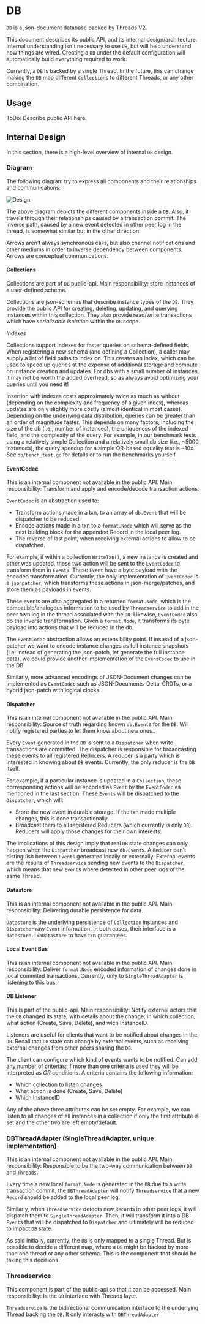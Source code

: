 # DB
`DB` is a json-document database backed by Threads V2.

This document describes its public API, and its internal design/architecture. 
Internal understanding isn't necessary to use `DB`, but will help understand 
how things are wired. Creating a `DB` under the default configuration will 
automatically build everything required to work.

Currently, a `DB` is backed by a single Thread. In the future, this can 
change making the `DB` map different `Collection`s to different Threads, or 
any other combination.

## Usage
ToDo: Describe public API here.

## Internal Design
In this section, there is a high-level overview of internal `DB` design.

### Diagram
The following diagram try to express all components and their relationships and 
communications:

![Design](design.png)

The above diagram depicts the different components inside a `DB`. Also, it 
travels through their relationships caused by a transaction commit. The inverse 
path, caused by a new event detected in other peer log in the thread, is 
somewhat similar but in the other direction.

Arrows aren't always synchronous calls, but also channel notifications and 
other mediums in order to inverse dependency between components. Arrows are 
conceptual communications.

#### Collections
Collections are part of `DB` public-api.
Main responsibility: store instances of a user-defined schema.

Collections are json-schemas that describe instance types of the `DB`. They 
provide the public API for creating, deleting, updating, and querying instances 
within this collection. They also provide read/write transactions which have 
_serializable isolation_ within the `DB` scope.

*Indexes*

Collections support indexes for faster queries on schema-defined fields. When registering
a new schema (and defining a Collection), a caller may supply a list of field paths to
index on. This creates an Index, which can be used to speed up queries at the expense
of additional storage and compute on instance creation and updates. For dbs with
a small number of instances, it may not be worth the added overhead, so as always
avoid optimizing your queries until you need it!

Insertion with indexes costs approximately twice as much as without (depending on the
complexity and frequency of a given index), whereas updates are only slightly more
costly (almost identical in most cases). Depending on the underlying data distribution,
queries can be greater than an order of magnitude faster. This depends on many factors,
including the size of the db (i.e., number of instances), the uniqueness of the
indexed field, and the complexity of the query. For example, in our benchmark tests
using a relatively simple Collection and a relatively small db size (i.e., ~5000
instances), the query speedup for a simple OR-based equality test is ~10x. See
`db/bench_test.go` for details or to run the benchmarks yourself.

#### EventCodec
This is an internal component not available in the public API.
Main responsibility: Transform and apply and encode/decode transaction actions.

`EventCodec` is an abstraction used to:
- Transform actions made in a txn, to an array of `db.Event` that will be 
dispatcher to be reduced.
- Encode actions made in a txn to a `format.Node` which will serve as 
the next building block for the appended Record in the local peer log.
- The reverse of last point, when receiving external actions to allow to be 
dispatched.

For example, if within a collection `WriteTxn()`, a new instance is created and 
other was updated, these two action will be sent to the `EventCodec` to 
transform them in `Event`s. These `Event` have a byte payload with the encoded 
transformation. Currently, the only implementation of `EventCodec` is a 
`jsonpatcher`, which transforms these actions in json-merge/patches, and store 
them as payloads in events. 

These events are also aggregated in a returned `format.Node`, which is the 
compatible/analogous information to be used by `Threadservice` to add in 
the peer own log in the thread associated with the `DB`. Likewise, 
`EventCodec` also do the inverse transformation.  Given a `format.Node`, it 
transforms its byte payload into actions that will be reduced in the db.

The `EventCodec` abstraction allows an extensibility point. If instead of a 
json-patcher we want to encode instance changes as full instance snapshots 
(i.e: instead of generating the json-patch, let generate the full instance 
data), we could provide another implementation of the `EventCodec` to use in 
the DB.

Similarly, more advanced encodings of JSON-Document changes can be implemented 
as `EventCodec` such as JSON-Documents-Delta-CRDTs, or a hybrid json-patch 
with logical clocks.


#### Dispatcher
This is an internal component not available in the public API.
Main responsibility: Source of truth regarding known `db.Event`s for the 
`DB`. Will notify registered parties to let them know about new ones..

Every `Event` generated in the `DB` is sent to a `Dispatcher` when write 
transactions are committed. The dispatcher is responsible for broadcasting 
these events to all registered Reducers. A reducer is a party which is 
interested in knowing about `DB` events. Currently, the only reducer is the 
`DB` itself.

For example, if a particular instance is updated in a `Collection`, these 
corresponding actions will be encoded as `Event` by the `EventCodec` as 
mentioned in the last section. These `Events` will be dispatched to the 
`Dispatcher`, which will:
- Store the new event in durable storage. If the txn made multiple changes, 
this is done transactionally.
- Broadcast them to all registered Reducers (which currently is only `DB`). 
Reducers will apply those changes for their own interests.

The implications of this design imply that real `DB` state changes can 
only happen when the `Dispatcher` broadcast new `db.Event`s. 
A `Reducer` can't distinguish between `Events` generated locally or externally. 
External events are the results of `Threadservice` sending new events to the 
`Dispatcher`, which means that new `Event`s where detected in other peer logs 
of the same Thread.

#### Datastore
This is an internal component not available in the public API.
Main responsibility: Delivering durable persistence for data.

`Datastore` is the underlying persistence of ``Collection`` instances and 
`Dispatcher` raw `Event` information. In both cases, their interface is a 
`datastore.TxnDatastore` to have txn guarantees.

#### Local Event Bus
This is an internal component not available in the public API.
Main responsibility: Deliver `format.Node` encoded information of changes 
done in local commited transactions. Currently, only to `SingleThreadAdapter` 
is listening to this bus. 


#### DB Listener
This is part of the public-api. 
Main responsibility: Notify external actors that the `DB` changed its state, 
with details about the change: in which collection, what action (Create, Save, 
Delete), and wich InstanceID.

Listeners are useful for clients that want to be notified about changes in the 
`DB`. Recall that `DB` state can change by external events, such as 
receiving external changes from other peers sharing the `DB`.

The client can configure which kind of events wants to be notified. Can add 
any number of criterias; if more than one criteria is used they will be 
interpreted as _OR_ conditions.
A criteria contains the following information:
- Which collection to listen changes
- What action is done (Create, Save, Delete)
- Which InstanceID

Any of the above three attributes can be set empty. For example, we can listen 
to all changes of all instances in a collection if only the first attribute is set 
and the other two are left empty/default.

### DBThreadAdapter (SingleThreadAdapter, unique implementation)
This is an internal component not available in the public API.
Main responsibility: Responsible to be the two-way communication between 
`DB` and `Threads`.

Every time a new local `format.Node` is generated in the `DB` due to a 
write transaction commit, the `DBThreadAdapter` will notify `Threadservice` 
that a new `Record` should be added to the local peer log.

Similarly, when `Threadservice` detects new `Record`s in other peer logs, it 
will dispatch them to `SingleThreadAdapter`. Then, it will transform it into a 
DB `Event`s that will be dispatched to `Dispatcher` and ultimately will 
be reduced to impact `DB` state.

As said initially, currently, the `DB` is only mapped to a single Thread. 
But is possible to decide a different map, where a `DB` might be backed by 
more than one thread or any other schema. This is the component that should 
be taking this decisions.


### Threadservice
This component is part of the public-api so that it can be accessed.
Main responsibility: Is the `DB` interface with Threads layer.

`Threadservice` is the bidirectional communication interface to the underlying 
Thread backing the `DB`. It only interacts with `DBThreadAdapter`

